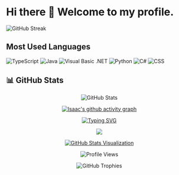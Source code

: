 # Hi there 👋 Welcome to my profile.

<!--
[![Streak Stats](https://streak-stats.demolab.com?user=IsaacNjoroge2024&theme=dark&hide_border=true)](https://git.io/streak-stats)
-->

![GitHub Streak](https://github-readme-streak-stats.herokuapp.com/?user=IsaacNjoroge2024&theme=dark&hide_border=true&date_format=M%20j%5B%2C%20Y%5D)

## Most Used Languages
<!-- Using the languages bar from your current setup -->
![TypeScript](https://img.shields.io/badge/Java-54.65%25-orange)
![Java](https://img.shields.io/badge/Typescript-19.94%25-orange)
![Visual Basic .NET](https://img.shields.io/badge/Visual%20Basic%20.NET-16.06%25-purple)
![Python](https://img.shields.io/badge/Python-4.72%25-blue)
![C#](https://img.shields.io/badge/C%23-4.20%25-green)
![CSS](https://img.shields.io/badge/CSS-0.43%25-purple)

## 📊 GitHub Stats
<div align="center">
  
  <!-- GitHub Stats Card -->
  ![GitHub Stats](https://github-readme-stats.vercel.app/api?username=IsaacNjoroge2024&theme=radical&hide_border=true&include_all_commits=true&count_private=true)
  
  <!-- GitHub Contribution Graph -->
  [![Isaac's github activity graph](https://github-readme-activity-graph.vercel.app/graph?username=IsaacNjoroge2024&theme=tokyo-night&hide_border=true)](https://github.com/ashutosh00710/github-readme-activity-graph)
  
  <!-- Typing Animation -->
  [![Typing SVG](https://readme-typing-svg.demolab.com?font=Fira+Code&duration=3000&pause=1000&color=00FF00&center=true&vCenter=true&random=false&width=435&lines=A+passionate+Java+Developer;Always+learning+new+stuff;Full+Stack+Development+Enthusiast;Clean+Code+Advocate)](https://git.io/typing-svg)
  
  <!-- Tech Stack -->
  <img src="https://skillicons.dev/icons?i=java,ts,python,cs,dotnet,css&theme=dark" />

  <!-- Snake Animation
  ![Snake animation](https://raw.githubusercontent.com/IsaacNjoroge2024/IsaacNjoroge2024/output/github-contribution-grid-snake.svg)
  -->

  <!-- Animated Stats Grid -->
  [![GitHub Stats Visualization](https://github-readme-stats-git-masterrstaa-rickstaa.vercel.app/api?username=IsaacNjoroge2024&show_icons=true&theme=radical&count_private=true&line_height=28&hide_border=true&card_width=450&include_all_commits=true&role=owner,collaborator&show=reviews,discussions_answered&rank_icon=percentile&exclude_repo=github-readme-stats)](https://github.com/IsaacNjoroge2024)
  
  <!-- Profile Views Counter -->
  ![Profile Views](https://komarev.com/ghpvc/?username=IsaacNjoroge2024&color=blueviolet&style=flat-square)
  
  <!-- GitHub Trophies -->
  ![GitHub Trophies](https://github-profile-trophy.vercel.app/?username=IsaacNjoroge2024&theme=radical&no-frame=true&no-bg=true&margin-w=4)
</div>
